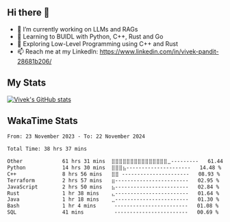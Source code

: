 ## Hi there 👋

- 🔭 I’m currently working on LLMs and RAGs
- 🌱 Learning to BUIDL with Python, C++, Rust and Go 
- 🤔 Exploring Low-Level Programming using C++ and Rust 
- 📫 Reach me at my LinkedIn: https://www.linkedin.com/in/vivek-pandit-28681b206/

## My Stats
[![Vivek's GitHub stats](https://github-readme-stats.vercel.app/api?username=ipanditi&show_icons=true&theme=dark)](https://ipanditi.github.io/)

## WakaTime Stats
<!--START_SECTION:waka-->

```txt
From: 23 November 2023 - To: 22 November 2024

Total Time: 38 hrs 37 mins

Other             61 hrs 31 mins  ⣿⣿⣿⣿⣿⣿⣿⣿⣿⣿⣿⣿⣿⣿⣿⣀---------   61.44 %
Python            14 hrs 30 mins  ⣿⣿⣿⣦---------------------   14.48 %
C++               8 hrs 56 mins   ⣿⣿ ----------------------   08.93 %
Terraform         2 hrs 57 mins   ⣶------------------------   02.95 %
JavaScript        2 hrs 50 mins   ⣦------------------------   02.84 %
Rust              1 hr 38 mins    ⣄------------------------   01.64 %
Java              1 hr 18 mins    ⣀------------------------   01.30 %
Bash              1 hr 4 mins      ------------------------   01.08 %
SQL               41 mins          ------------------------   00.69 %
```

<!--END_SECTION:waka-->



